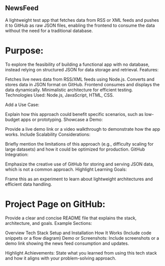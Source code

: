 ## NewsFeed
A lightweight test app that fetches data from RSS or XML feeds and pushes it to GitHub as raw JSON files, enabling the frontend to consume the data without the need for a traditional database.
# Purpose:
To explore the feasibility of building a functional app with no database, instead relying on structured JSON for data storage and retrieval.
Features:

Fetches live news data from RSS/XML feeds using Node.js.
Converts and stores data in JSON format on GitHub.
Frontend consumes and displays the data dynamically.
Minimalistic architecture for efficient testing.
Technologies Used: Node.js, JavaScript, HTML, CSS.


Add a Use Case:

Explain how this approach could benefit specific scenarios, such as low-budget apps or prototyping.
Showcase a Demo:

Provide a live demo link or a video walkthrough to demonstrate how the app works.
Include Scalability Considerations:

Briefly mention the limitations of this approach (e.g., difficulty scaling for large datasets) and how it could be optimized for production.
GitHub Integration:

Emphasize the creative use of GitHub for storing and serving JSON data, which is not a common approach.
Highlight Learning Goals:

Frame this as an experiment to learn about lightweight architectures and efficient data handling.

# Project Page on GitHub:
Provide a clear and concise README file that explains the stack, architecture, and goals.
Example Sections:

Overview
Tech Stack
Setup and Installation
How It Works (Include code snippets or a flow diagram)
Demo or Screenshots:
Include screenshots or a demo link showing the news feed consumption and updates.

Highlight Achievements:
State what you learned from using this tech stack and how it aligns with your problem-solving approach.
